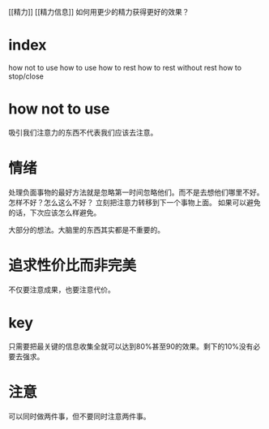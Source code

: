 [[精力]]
[[精力信息]]
如何用更少的精力获得更好的效果？
# index
how not to use
how to use
how to rest
how to rest without rest
how to stop/close
# how not to use
吸引我们注意力的东西不代表我们应该去注意。

# 情绪
处理负面事物的最好方法就是忽略第一时间忽略他们。而不是去想他们哪里不好。怎样不好？怎么这么不好？
立刻把注意力转移到下一个事物上面。
如果可以避免的话，下次应该怎么样避免。

大部分的想法。大脑里的东西其实都是不重要的。

# 追求性价比而非完美
不仅要注意成果，也要注意代价。
# key
只需要把最关键的信息收集全就可以达到80%甚至90的效果。剩下的10%没有必要去强求。

# 注意
可以同时做两件事，但不要同时注意两件事。
